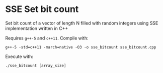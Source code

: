 # SSE Set bit count
Set bit count of a vector of length N filled with random integers using SSE implementation written in C++

Requires `g++-5` and `c++11`.
Compile with:
```
g++-5 -std=c++11 -march=native -O3 -o sse_bitcount sse_bitcount.cpp
```
Execute with:
```
./sse_bitcount [array_size]
```
